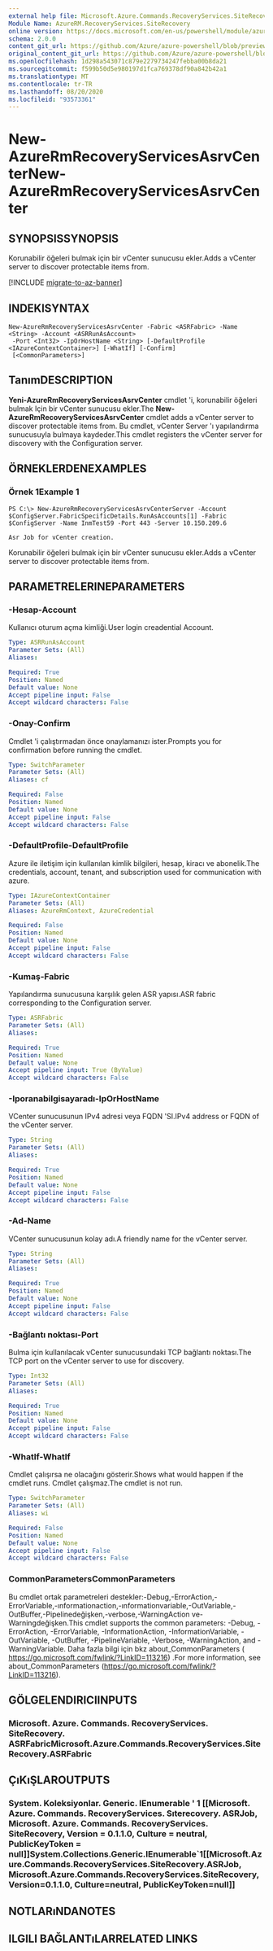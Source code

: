 ```yaml
---
external help file: Microsoft.Azure.Commands.RecoveryServices.SiteRecovery.dll-Help.xml
Module Name: AzureRM.RecoveryServices.SiteRecovery
online version: https://docs.microsoft.com/en-us/powershell/module/azurerm.recoveryservices.siterecovery/new-azurermrecoveryservicesasrvcenter
schema: 2.0.0
content_git_url: https://github.com/Azure/azure-powershell/blob/preview/src/ResourceManager/RecoveryServices.SiteRecovery/Commands.RecoveryServices.SiteRecovery/help/New-AzureRmRecoveryServicesAsrVCenter.md
original_content_git_url: https://github.com/Azure/azure-powershell/blob/preview/src/ResourceManager/RecoveryServices.SiteRecovery/Commands.RecoveryServices.SiteRecovery/help/New-AzureRmRecoveryServicesAsrVCenter.md
ms.openlocfilehash: 1d298a543071c879e2279734247febba00b8da21
ms.sourcegitcommit: f599b50d5e980197d1fca769378df90a842b42a1
ms.translationtype: MT
ms.contentlocale: tr-TR
ms.lasthandoff: 08/20/2020
ms.locfileid: "93573361"
---
```

# <span data-ttu-id="55367-101">New-AzureRmRecoveryServicesAsrvCenter</span><span class="sxs-lookup"><span data-stu-id="55367-101">New-AzureRmRecoveryServicesAsrvCenter</span></span>

## <span data-ttu-id="55367-102">SYNOPSIS</span><span class="sxs-lookup"><span data-stu-id="55367-102">SYNOPSIS</span></span>
<span data-ttu-id="55367-103">Korunabilir öğeleri bulmak için bir vCenter sunucusu ekler.</span><span class="sxs-lookup"><span data-stu-id="55367-103">Adds a vCenter server to discover protectable items from.</span></span>

[!INCLUDE [migrate-to-az-banner](../../includes/migrate-to-az-banner.md)]

## <span data-ttu-id="55367-104">INDEKI</span><span class="sxs-lookup"><span data-stu-id="55367-104">SYNTAX</span></span>

```
New-AzureRmRecoveryServicesAsrvCenter -Fabric <ASRFabric> -Name <String> -Account <ASRRunAsAccount>
 -Port <Int32> -IpOrHostName <String> [-DefaultProfile <IAzureContextContainer>] [-WhatIf] [-Confirm]
 [<CommonParameters>]
```

## <span data-ttu-id="55367-105">Tanım</span><span class="sxs-lookup"><span data-stu-id="55367-105">DESCRIPTION</span></span>
<span data-ttu-id="55367-106">**Yeni-AzureRmRecoveryServicesAsrvCenter** cmdlet 'i, korunabilir öğeleri bulmak Için bir vCenter sunucusu ekler.</span><span class="sxs-lookup"><span data-stu-id="55367-106">The **New-AzureRmRecoveryServicesAsrvCenter** cmdlet adds a vCenter server to discover protectable items from.</span></span> <span data-ttu-id="55367-107">Bu cmdlet, vCenter Server 'ı yapılandırma sunucusuyla bulmaya kaydeder.</span><span class="sxs-lookup"><span data-stu-id="55367-107">This cmdlet registers the vCenter server for discovery with the Configuration server.</span></span>

## <span data-ttu-id="55367-108">ÖRNEKLERDEN</span><span class="sxs-lookup"><span data-stu-id="55367-108">EXAMPLES</span></span>

### <span data-ttu-id="55367-109">Örnek 1</span><span class="sxs-lookup"><span data-stu-id="55367-109">Example 1</span></span>
```
PS C:\> New-AzureRmRecoveryServicesAsrvCenterServer -Account $ConfigServer.FabricSpecificDetails.RunAsAccounts[1] -Fabric $ConfigServer -Name InmTest59 -Port 443 -Server 10.150.209.6

Asr Job for vCenter creation.
```

<span data-ttu-id="55367-110">Korunabilir öğeleri bulmak için bir vCenter sunucusu ekler.</span><span class="sxs-lookup"><span data-stu-id="55367-110">Adds a vCenter server to discover protectable items from.</span></span>

## <span data-ttu-id="55367-111">PARAMETRELERINE</span><span class="sxs-lookup"><span data-stu-id="55367-111">PARAMETERS</span></span>

### <span data-ttu-id="55367-112">-Hesap</span><span class="sxs-lookup"><span data-stu-id="55367-112">-Account</span></span>
<span data-ttu-id="55367-113">Kullanıcı oturum açma kimliği.</span><span class="sxs-lookup"><span data-stu-id="55367-113">User login creadential Account.</span></span>

```yaml
Type: ASRRunAsAccount
Parameter Sets: (All)
Aliases:

Required: True
Position: Named
Default value: None
Accept pipeline input: False
Accept wildcard characters: False
```

### <span data-ttu-id="55367-114">-Onay</span><span class="sxs-lookup"><span data-stu-id="55367-114">-Confirm</span></span>
<span data-ttu-id="55367-115">Cmdlet 'i çalıştırmadan önce onaylamanızı ister.</span><span class="sxs-lookup"><span data-stu-id="55367-115">Prompts you for confirmation before running the cmdlet.</span></span>

```yaml
Type: SwitchParameter
Parameter Sets: (All)
Aliases: cf

Required: False
Position: Named
Default value: None
Accept pipeline input: False
Accept wildcard characters: False
```

### <span data-ttu-id="55367-116">-DefaultProfile</span><span class="sxs-lookup"><span data-stu-id="55367-116">-DefaultProfile</span></span>
<span data-ttu-id="55367-117">Azure ile iletişim için kullanılan kimlik bilgileri, hesap, kiracı ve abonelik.</span><span class="sxs-lookup"><span data-stu-id="55367-117">The credentials, account, tenant, and subscription used for communication with azure.</span></span>

```yaml
Type: IAzureContextContainer
Parameter Sets: (All)
Aliases: AzureRmContext, AzureCredential

Required: False
Position: Named
Default value: None
Accept pipeline input: False
Accept wildcard characters: False
```

### <span data-ttu-id="55367-118">-Kumaş</span><span class="sxs-lookup"><span data-stu-id="55367-118">-Fabric</span></span>
<span data-ttu-id="55367-119">Yapılandırma sunucusuna karşılık gelen ASR yapısı.</span><span class="sxs-lookup"><span data-stu-id="55367-119">ASR fabric corresponding to the Configuration server.</span></span>

```yaml
Type: ASRFabric
Parameter Sets: (All)
Aliases:

Required: True
Position: Named
Default value: None
Accept pipeline input: True (ByValue)
Accept wildcard characters: False
```

### <span data-ttu-id="55367-120">-Iporanabilgisayaradı</span><span class="sxs-lookup"><span data-stu-id="55367-120">-IpOrHostName</span></span>
<span data-ttu-id="55367-121">VCenter sunucusunun IPv4 adresi veya FQDN 'SI.</span><span class="sxs-lookup"><span data-stu-id="55367-121">IPv4 address or FQDN of the vCenter server.</span></span>

```yaml
Type: String
Parameter Sets: (All)
Aliases:

Required: True
Position: Named
Default value: None
Accept pipeline input: False
Accept wildcard characters: False
```

### <span data-ttu-id="55367-122">-Ad</span><span class="sxs-lookup"><span data-stu-id="55367-122">-Name</span></span>
<span data-ttu-id="55367-123">VCenter sunucusunun kolay adı.</span><span class="sxs-lookup"><span data-stu-id="55367-123">A friendly name for the vCenter server.</span></span>

```yaml
Type: String
Parameter Sets: (All)
Aliases:

Required: True
Position: Named
Default value: None
Accept pipeline input: False
Accept wildcard characters: False
```

### <span data-ttu-id="55367-124">-Bağlantı noktası</span><span class="sxs-lookup"><span data-stu-id="55367-124">-Port</span></span>
<span data-ttu-id="55367-125">Bulma için kullanılacak vCenter sunucusundaki TCP bağlantı noktası.</span><span class="sxs-lookup"><span data-stu-id="55367-125">The TCP port on the vCenter server to use for discovery.</span></span>

```yaml
Type: Int32
Parameter Sets: (All)
Aliases:

Required: True
Position: Named
Default value: None
Accept pipeline input: False
Accept wildcard characters: False
```

### <span data-ttu-id="55367-126">-WhatIf</span><span class="sxs-lookup"><span data-stu-id="55367-126">-WhatIf</span></span>
<span data-ttu-id="55367-127">Cmdlet çalışırsa ne olacağını gösterir.</span><span class="sxs-lookup"><span data-stu-id="55367-127">Shows what would happen if the cmdlet runs.</span></span>
<span data-ttu-id="55367-128">Cmdlet çalışmaz.</span><span class="sxs-lookup"><span data-stu-id="55367-128">The cmdlet is not run.</span></span>

```yaml
Type: SwitchParameter
Parameter Sets: (All)
Aliases: wi

Required: False
Position: Named
Default value: None
Accept pipeline input: False
Accept wildcard characters: False
```

### <span data-ttu-id="55367-129">CommonParameters</span><span class="sxs-lookup"><span data-stu-id="55367-129">CommonParameters</span></span>
<span data-ttu-id="55367-130">Bu cmdlet ortak parametreleri destekler:-Debug,-ErrorAction,-ErrorVariable,-ınformationaction,-ınformationvariable,-OutVariable,-OutBuffer,-Pipelinedeğişken,-verbose,-WarningAction ve-Warningdeğişken.</span><span class="sxs-lookup"><span data-stu-id="55367-130">This cmdlet supports the common parameters: -Debug, -ErrorAction, -ErrorVariable, -InformationAction, -InformationVariable, -OutVariable, -OutBuffer, -PipelineVariable, -Verbose, -WarningAction, and -WarningVariable.</span></span> <span data-ttu-id="55367-131">Daha fazla bilgi için bkz about_CommonParameters ( https://go.microsoft.com/fwlink/?LinkID=113216) .</span><span class="sxs-lookup"><span data-stu-id="55367-131">For more information, see about_CommonParameters (https://go.microsoft.com/fwlink/?LinkID=113216).</span></span>

## <span data-ttu-id="55367-132">GÖLGELENDIRICI</span><span class="sxs-lookup"><span data-stu-id="55367-132">INPUTS</span></span>

### <span data-ttu-id="55367-133">Microsoft. Azure. Commands. RecoveryServices. SiteRecovery. ASRFabric</span><span class="sxs-lookup"><span data-stu-id="55367-133">Microsoft.Azure.Commands.RecoveryServices.SiteRecovery.ASRFabric</span></span>

## <span data-ttu-id="55367-134">ÇıKıŞLAR</span><span class="sxs-lookup"><span data-stu-id="55367-134">OUTPUTS</span></span>

### <span data-ttu-id="55367-135">System. Koleksiyonlar. Generic. IEnumerable ' 1 [[Microsoft. Azure. Commands. RecoveryServices. Sıterecovery. ASRJob, Microsoft. Azure. Commands. RecoveryServices. SiteRecovery, Version = 0.1.1.0, Culture = neutral, PublicKeyToken = null]]</span><span class="sxs-lookup"><span data-stu-id="55367-135">System.Collections.Generic.IEnumerable\`1[[Microsoft.Azure.Commands.RecoveryServices.SiteRecovery.ASRJob, Microsoft.Azure.Commands.RecoveryServices.SiteRecovery, Version=0.1.1.0, Culture=neutral, PublicKeyToken=null]]</span></span>

## <span data-ttu-id="55367-136">NOTLARıNDA</span><span class="sxs-lookup"><span data-stu-id="55367-136">NOTES</span></span>

## <span data-ttu-id="55367-137">ILGILI BAĞLANTıLAR</span><span class="sxs-lookup"><span data-stu-id="55367-137">RELATED LINKS</span></span>
